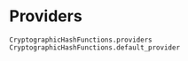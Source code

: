 # Providers

```@docs
CryptographicHashFunctions.providers
CryptographicHashFunctions.default_provider
```

